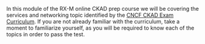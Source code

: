 <!-- CKAD Self-Study Mod 4 -->

In this module of the RX-M online CKAD prep course we will be covering the services and networking topic identified by the [CNCF CKAD Exam Curriculum](https://github.com/cncf/curriculum/blob/master/CKAD_Curriculum_V1.19.pdf). If you are not already familiar with the curriculum, take a moment to familiarize yourself, as you will be required to know each of the topics in order to pass the test.
